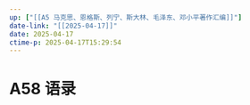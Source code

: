 ```yaml
---
up: ["[[A5 马克思、恩格斯、列宁、斯大林、毛泽东、邓小平著作汇编]]"]
date-link: "[[2025-04-17]]"
date: 2025-04-17
ctime-p: 2025-04-17T15:29:54
---
```


# A58 语录
